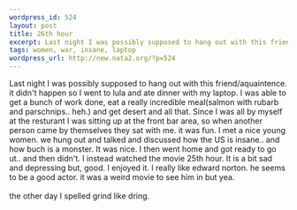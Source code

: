```yaml
--- 
wordpress_id: 524
layout: post
title: 26th hour
excerpt: Last night I was possibly supposed to hang out with this friend/aquaintence. it didn't happen so I went to lula and ate dinner with my laptop. I was able to get a bunch of work done, eat a really incredible meal(salmon with rubarb and parschnips.. heh.) and get desert and all that. Since I was all by myself at the resturant I was sitting up at the front bar area, so when another person came by t...
tags: women, war, insane, laptop
wordpress_url: http://new.nata2.org/?p=524
---
```

Last night I was possibly supposed to hang out with this friend/aquaintence. it didn't happen so I went to lula and ate dinner with my laptop. I was able to get a bunch of work done, eat a really incredible meal(salmon with rubarb and parschnips.. heh.) and get desert and all that. Since I was all by myself at the resturant I was sitting up at the front bar area, so when another person came by themselves they sat with me. it was fun. I met a nice young women. we hung out and talked and discussed how the US is insane.. and how buch is a monster. It was nice. I then went home and got ready to go ut.. and then didn't. I instead watched the movie 25th hour. It is a bit sad and depressing but, good. I enjoyed it. I really like edward norton. he seems to be a good actor. it was a weird movie to see him in but yea. <br/><br/>the other day I spelled grind like dring.
